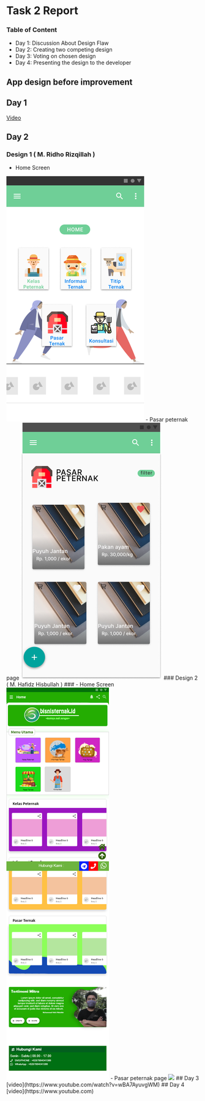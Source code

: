 # Task 2 Report

### **Table of Content** ###

- Day 1: Discussion About Design Flaw
- Day 2: Creating two competing design
- Day 3: Voting on chosen design
- Day 4: Presenting the design to the developer

## App design before improvement


## Day 1
[Video](https://youtu.be/p8_5MEAKcIo)
## Day 2
### Design 1 ( M. Ridho Rizqillah ) ###
- Home Screen
<img src="mockup/Design2/Home.png">
- Pasar peternak page
<img src="mockup/Design2/Pasar-Peternak.png">
### Design 2 ( M. Hafidz Hisbullah ) ###
- Home Screen
<img src="mockup/Home.png">
- Pasar peternak page
<img src="Pasar.png">
## Day 3
[video](https://www.youtube.com/watch?v=wBA7AyuvgWM)
## Day 4
[video](https://www.youtube.com)

